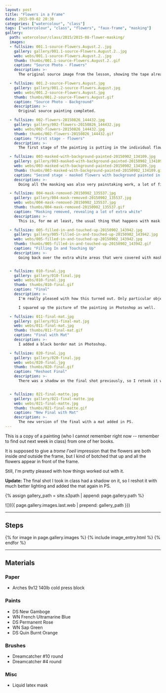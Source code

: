 ```yaml
---
layout: post
title: "Flowers in a Frame"
date: 2015-09-02 20:30
categories: ["watercolour", "class"]
tags: ["watercolour", "class", "flowers", "faux-frame", "masking"]
gallery:
  path: watercolour/class/2015/2015-08-flower-masking/
  images:
  - fullsize: 001.1-source-Flowers.August.2..jpg
    gallery: gallery/001.1-source-Flowers.August.2..jpg
    web: webs/001.1-source-Flowers.August.2..jpg
    thumb: thumbs/001.1-source-Flowers.August.2..gif
    caption: "Source Photo - Flowers"
    description: >-
      The original source image from the lesson, showing the tape already in place to frame the background.

  - fullsize: 001.2-source-Flowers.August.jpg
    gallery: gallery/001.2-source-Flowers.August.jpg
    web: webs/001.2-source-Flowers.August.jpg
    thumb: thumbs/001.2-source-Flowers.August.gif
    caption: "Source Photo - Background"
    description: >-
      Original source painting completed.

  - fullsize: 002-flowers-20150826_144432.jpg
    gallery: gallery/002-flowers-20150826_144432.jpg
    web: webs/002-flowers-20150826_144432.jpg
    thumb: thumbs/002-flowers-20150826_144432.gif
    caption: "First stage - flowers"
    description: >-
      The first stage of the painting is putting in the individual flowers. This was a lot of fine work, but still a lot of fun.

  - fullsize: 003-masked-with-background-painted-20150902_134109.jpg
    gallery: gallery/003-masked-with-background-painted-20150902_134109.jpg
    web: webs/003-masked-with-background-painted-20150902_134109.jpg
    thumb: thumbs/003-masked-with-background-painted-20150902_134109.gif
    caption: "Second stage - masked flowers with background painted in."
    description: >-
      Doing all the masking was also very painstaking work, a lot of fine detail with the liquid mask, which is kind of hard to work with. It doesn't flow at all, and it is really hard to get a fine line with it.

  - fullsize: 004-mask-removed-20150902_135537.jpg
    gallery: gallery/004-mask-removed-20150902_135537.jpg
    web: webs/004-mask-removed-20150902_135537.jpg
    thumb: thumbs/004-mask-removed-20150902_135537.gif
    caption: "Masking removed, revealing a lot of extra white"
    description: >-
      This is, for me at least, the usual thing that happens with mask. There is more covered space than I originally intended. Still, I'm pleased with how the overall painting is coming along.

  - fullsize: 005-filled-in-and-touched-up-20150902_143942.jpg
    gallery: gallery/005-filled-in-and-touched-up-20150902_143942.jpg
    web: webs/005-filled-in-and-touched-up-20150902_143942.jpg
    thumb: thumbs/005-filled-in-and-touched-up-20150902_143942.gif
    caption: "Filling In and Touching Up"
    description: >-
      Going back over the extra white areas that were covered with mask now to fill them in, connect the painting elements together and not leave anything done.


  - fullsize: 010-final.jpg
    gallery: gallery/010-final.jpg
    web: webs/010-final.jpg
    thumb: thumbs/010-final.gif
    caption: "Final"
    description: >-
      I'm really pleased with how this turned out. Only particular objections I have is that it's mainly the same value (level of dark/medium/light) and probably would have more interest had that varied more.

      I squared up the picture of the painting in Photoshop as well.

  - fullsize: 011-final-mat.jpg
    gallery: gallery/011-final-mat.jpg
    web: webs/011-final-mat.jpg
    thumb: thumbs/011-final-mat.gif
    caption: "Final with Mat"
    description: >-
      I added a black border mat in Photoshop.

  - fullsize: 020-final.jpg
    gallery: gallery/020-final.jpg
    web: webs/020-final.jpg
    thumb: thumbs/020-final.gif
    caption: "Reshoot Final"
    description: >-
      There was a shadow on the final shot previously, so I retook it with better lighting. There is nothing different about the painting, just a better photo. :)


  - fullsize: 021-final-matte.jpg
    gallery: gallery/021-final-matte.jpg
    web: webs/021-final-matte.jpg
    thumb: thumbs/021-final-matte.gif
    caption: "New Final with Mat"
    description: >-
      The new version of the final with a mat added in PS.
---
```

This is a copy of a painting (who I cannot remember right now -- remember to find out next week in class) from one of her books.

It is supposed to give a *trome l'oeil* impression that the flowers are both inside *and* outside the frame, but I kind of botched that up and all the flowers appear in front of the frame.

Still, I'm pretty pleased with how things worked out with it.

**Update:** The final shot I took in class had a shadow on it, so I reshot it with much better lighting and added the mat again in PS.

{% assign gallery_path = site.s3path | append: page.gallery.path %}

![]({{ page.gallery.images.last.web | prepend: gallery_path }})

*******

## Steps

{% for image in page.gallery.images %}
{% include image_entry.html %}
{% endfor %}


*******

## Materials

### Paper

* Arches 9x12 140lb cold press block

### Paints

* DS New Gamboge
* WN French Ultramarine Blue
* DS Permanent Rose
* WN Sap Green
* DS Quin Burnt Orange

### Brushes

* Dreamcatcher #10 round
* Dreamcatcher #4 round

### Misc

* Liquid latex mask
